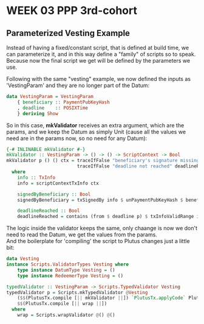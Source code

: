 # WEEK 03 PPP 3rd-cohort

## Parameterized Vesting Example

Instead of having a fixed/constant script, that is defined at build time, we can parameterize it, and in this way define a "family" of scripts so to speak. Because now the final script we get will be defined by the parameters we use.

Following with the same "vesting" example, we now defined the inputs as 'VestingParam' and they are no longer part of the Datum:


```haskell
data VestingParam = VestingParam
    { beneficiary :: PaymentPubKeyHash
    , deadline    :: POSIXTime
    } deriving Show
```

So in this case, <b>mkValidator</b> receives an extra argument, which are the params, and we keep the Datum as simply Unit (cause all the values we need are in the params now, so no need for any Datum):

```haskell
{-# INLINABLE mkValidator #-}
mkValidator :: VestingParam -> () -> () -> ScriptContext -> Bool
mkValidator p () () ctx = traceIfFalse "beneficiary's signature missing" signedByBeneficiary &&
                          traceIfFalse "deadline not reached" deadlineReached
  where
    info :: TxInfo
    info = scriptContextTxInfo ctx

    signedByBeneficiary :: Bool
    signedByBeneficiary = txSignedBy info $ unPaymentPubKeyHash $ beneficiary p

    deadlineReached :: Bool
    deadlineReached = contains (from $ deadline p) $ txInfoValidRange info
```

The logic inside the validator keeps the same, only chaange is now we don't need to read the Datum, we get the values from the params.  \
And the boilerplate for 'compiling' the script to Plutus changes just a little bit:

```haskell
data Vesting
instance Scripts.ValidatorTypes Vesting where
    type instance DatumType Vesting = ()
    type instance RedeemerType Vesting = ()

typedValidator :: VestingParam -> Scripts.TypedValidator Vesting
typedValidator p = Scripts.mkTypedValidator @Vesting
    ($$(PlutusTx.compile [|| mkValidator ||]) `PlutusTx.applyCode` PlutusTx.liftCode p)
    $$(PlutusTx.compile [|| wrap ||])
  where
    wrap = Scripts.wrapValidator @() @()
```


